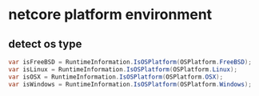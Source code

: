 # netcore platform environment

## detect os type

```cs
var isFreeBSD = RuntimeInformation.IsOSPlatform(OSPlatform.FreeBSD);
var isLinux = RuntimeInformation.IsOSPlatform(OSPlatform.Linux);
var isOSX = RuntimeInformation.IsOSPlatform(OSPlatform.OSX);
var isWindows = RuntimeInformation.IsOSPlatform(OSPlatform.Windows);
```
